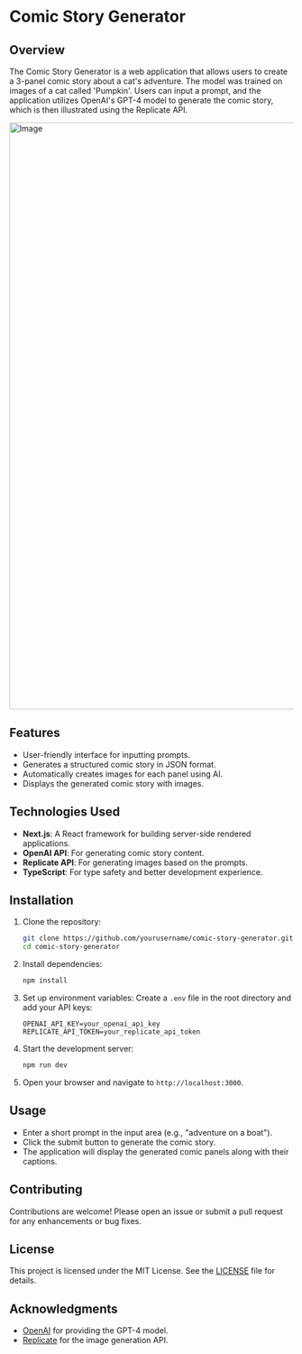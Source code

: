 # Comic Story Generator

## Overview
The Comic Story Generator is a web application that allows users to create a 3-panel comic story about a cat's adventure. The model was trained on images of a cat called 'Pumpkin'. Users can input a prompt, and the application utilizes OpenAI's GPT-4 model to generate the comic story, which is then illustrated using the Replicate API.

<img width="1041" alt="Image" src="https://github.com/user-attachments/assets/4f66f80f-b47d-4365-9f62-513109cef572" />

## Features
- User-friendly interface for inputting prompts.
- Generates a structured comic story in JSON format.
- Automatically creates images for each panel using AI.
- Displays the generated comic story with images.

## Technologies Used
- **Next.js**: A React framework for building server-side rendered applications.
- **OpenAI API**: For generating comic story content.
- **Replicate API**: For generating images based on the prompts.
- **TypeScript**: For type safety and better development experience.

## Installation

1. Clone the repository:
   ```bash
   git clone https://github.com/yourusername/comic-story-generator.git
   cd comic-story-generator
   ```

2. Install dependencies:
   ```bash
   npm install
   ```

3. Set up environment variables:
   Create a `.env` file in the root directory and add your API keys:
   ```plaintext
   OPENAI_API_KEY=your_openai_api_key
   REPLICATE_API_TOKEN=your_replicate_api_token
   ```

4. Start the development server:
   ```bash
   npm run dev
   ```

5. Open your browser and navigate to `http://localhost:3000`.

## Usage
- Enter a short prompt in the input area (e.g., "adventure on a boat").
- Click the submit button to generate the comic story.
- The application will display the generated comic panels along with their captions.

## Contributing
Contributions are welcome! Please open an issue or submit a pull request for any enhancements or bug fixes.

## License
This project is licensed under the MIT License. See the [LICENSE](LICENSE) file for details.

## Acknowledgments
- [OpenAI](https://openai.com/) for providing the GPT-4 model.
- [Replicate](https://replicate.com/) for the image generation API.
